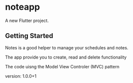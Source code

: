 # noteapp

A new Flutter project.

## Getting Started

Notes is a good helper to manage your schedules and notes.

The app provide you to create, read and delete functionality

The code uisng the Model View Controler (MVC) pattern

version: 1.0.0+1
